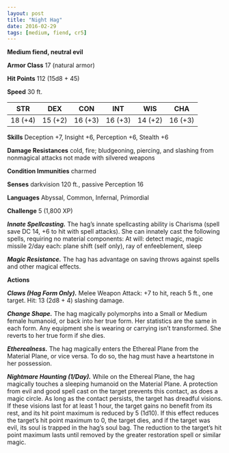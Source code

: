 ```yaml
---
layout: post
title: "Night Hag"
date: 2016-02-29
tags: [medium, fiend, cr5]
---
```


**Medium fiend, neutral evil**

**Armor Class** 17 (natural armor)

**Hit Points** 112 (15d8 + 45)

**Speed** 30 ft.

|   STR   |   DEX   |   CON   |   INT   |   WIS   |   CHA   |
|:-----:|:-----:|:-----:|:-----:|:-----:|:-----:|
| 18 (+4) | 15 (+2) | 16 (+3) | 16 (+3) | 14 (+2) | 16 (+3) |

**Skills** Deception +7, Insight +6, Perception +6, Stealth +6 

**Damage Resistances** cold, fire; bludgeoning, piercing, and slashing from nonmagical attacks not made with silvered weapons 

**Condition Immunities** charmed 

**Senses** darkvision 120 ft., passive Perception 16 

**Languages** Abyssal, Common, Infernal, Primordial 

**Challenge** 5 (1,800 XP) 

***Innate Spellcasting.*** The hag’s innate spellcasting ability is Charisma (spell save DC 14, +6 to hit with spell attacks). She can innately cast the following spells, requiring no material components: At will: detect magic, magic missile 2/day each: plane shift (self only), ray of enfeeblement, sleep 

***Magic Resistance.*** The hag has advantage on saving throws against spells and other magical effects. 

**Actions** 

***Claws (Hag Form Only).*** Melee Weapon Attack: +7 to hit, reach 5 ft., one target. Hit: 13 (2d8 + 4) slashing damage. 

***Change Shape.*** The hag magically polymorphs into a Small or Medium female humanoid, or back into her true form. Her statistics are the same in each form. Any equipment she is wearing or carrying isn’t transformed. She reverts to her true form if she dies. 

***Etherealness.*** The hag magically enters the Ethereal Plane from the Material Plane, or vice versa. To do so, the hag must have a heartstone in her possession. 

***Nightmare Haunting (1/Day).*** While on the Ethereal Plane, the hag magically touches a sleeping humanoid on the Material Plane. A protection from evil and good spell cast on the target prevents this contact, as does a magic circle. As long as the contact persists, the target has dreadful visions. If these visions last for at least 1 hour, the target gains no benefit from its rest, and its hit point maximum is reduced by 5 (1d10). If this effect reduces the target’s hit point maximum to 0, the target dies, and if the target was evil, its soul is trapped in the hag’s soul bag. The reduction to the target’s hit point maximum lasts until removed by the greater restoration spell or similar magic.
